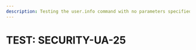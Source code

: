 ```yaml
---
description: Testing the user.info command with no parameters specified.
---
```


# TEST: SECURITY-UA-25

